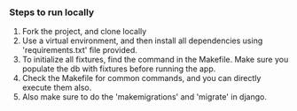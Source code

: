 ### Steps to run locally

1. Fork the project, and clone locally
2. Use a virtual environment, and then install all dependencies using 'requirements.txt' file provided.
3. To initialize all fixtures, find the command in the Makefile. Make sure you populate the db with fixtures before running the app.
4. Check the Makefile for common commands, and you can directly execute them also.
5. Also make sure to do the 'makemigrations' and 'migrate' in django.
